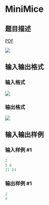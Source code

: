 # MiniMice

## 题目描述

[problemUrl]: https://uva.onlinejudge.org/index.php?option=com_onlinejudge&Itemid=8&category=26&page=show_problem&problem=2406

[PDF](https://uva.onlinejudge.org/external/114/p11411.pdf)

![](https://cdn.luogu.com.cn/upload/vjudge_pic/UVA11411/12a7bb9202688744d7dd88b2bcf8f09436e64a2b.png)

## 输入输出格式

### 输入格式

![](https://cdn.luogu.com.cn/upload/vjudge_pic/UVA11411/51c0c784c7b657730f6b9016977f5e82b5791eb6.png)

### 输出格式

![](https://cdn.luogu.com.cn/upload/vjudge_pic/UVA11411/01b27ac0938a1752168c29b1f657e150a853fbb6.png)

## 输入输出样例

### 输入样例 #1

```cpp
2
5 8
21 24
```


### 输出样例 #1

```cpp
2
4
```



